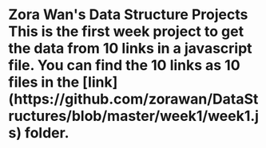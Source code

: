 <h1>Zora Wan's Data Structure Projects</h>
This is the first week project to get the data from 10 links in a javascript file. You can find the 10 links as 10 files in the [link](https://github.com/zorawan/DataStructures/blob/master/week1/week1.js) folder.
